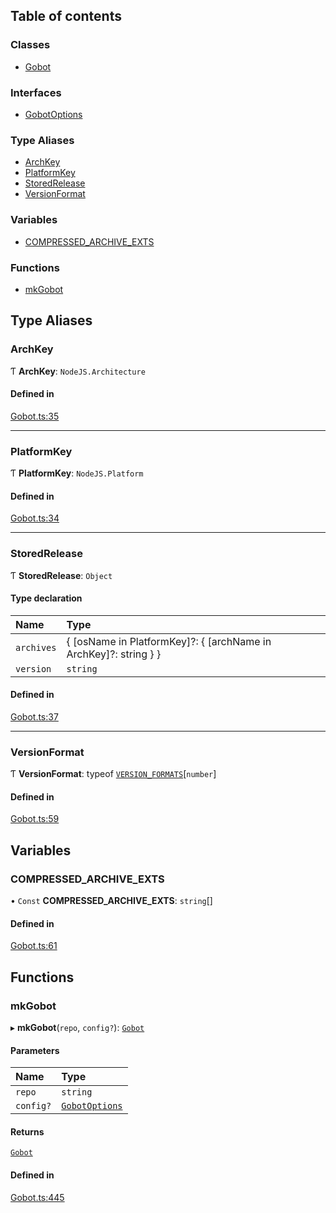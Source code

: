 ## Table of contents

### Classes

- [Gobot](../classes/Gobot.Gobot.md)

### Interfaces

- [GobotOptions](../interfaces/Gobot.GobotOptions.md)

### Type Aliases

- [ArchKey](Gobot.md#archkey)
- [PlatformKey](Gobot.md#platformkey)
- [StoredRelease](Gobot.md#storedrelease)
- [VersionFormat](Gobot.md#versionformat)

### Variables

- [COMPRESSED\_ARCHIVE\_EXTS](Gobot.md#compressed_archive_exts)

### Functions

- [mkGobot](Gobot.md#mkgobot)

## Type Aliases

### ArchKey

Ƭ **ArchKey**: `NodeJS.Architecture`

#### Defined in

[Gobot.ts:35](https://github.com/benallfree/gobot/blob/v1.0.0-alpha.32/src/Gobot.ts#L35)

___

### PlatformKey

Ƭ **PlatformKey**: `NodeJS.Platform`

#### Defined in

[Gobot.ts:34](https://github.com/benallfree/gobot/blob/v1.0.0-alpha.32/src/Gobot.ts#L34)

___

### StoredRelease

Ƭ **StoredRelease**: `Object`

#### Type declaration

| Name | Type |
| :------ | :------ |
| `archives` | \{ [osName in PlatformKey]?: \{ [archName in ArchKey]?: string } } |
| `version` | `string` |

#### Defined in

[Gobot.ts:37](https://github.com/benallfree/gobot/blob/v1.0.0-alpha.32/src/Gobot.ts#L37)

___

### VersionFormat

Ƭ **VersionFormat**: typeof [`VERSION_FORMATS`](../classes/Gobot.Gobot.md#version_formats)[`number`]

#### Defined in

[Gobot.ts:59](https://github.com/benallfree/gobot/blob/v1.0.0-alpha.32/src/Gobot.ts#L59)

## Variables

### COMPRESSED\_ARCHIVE\_EXTS

• `Const` **COMPRESSED\_ARCHIVE\_EXTS**: `string`[]

#### Defined in

[Gobot.ts:61](https://github.com/benallfree/gobot/blob/v1.0.0-alpha.32/src/Gobot.ts#L61)

## Functions

### mkGobot

▸ **mkGobot**(`repo`, `config?`): [`Gobot`](../classes/Gobot.Gobot.md)

#### Parameters

| Name | Type |
| :------ | :------ |
| `repo` | `string` |
| `config?` | [`GobotOptions`](../interfaces/Gobot.GobotOptions.md) |

#### Returns

[`Gobot`](../classes/Gobot.Gobot.md)

#### Defined in

[Gobot.ts:445](https://github.com/benallfree/gobot/blob/v1.0.0-alpha.32/src/Gobot.ts#L445)

